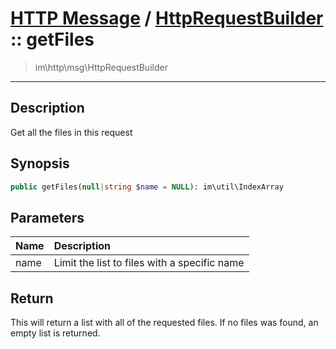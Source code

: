 # [HTTP Message](http.md) / [HttpRequestBuilder](http-HttpRequestBuilder.md) :: getFiles
 > im\http\msg\HttpRequestBuilder
____

## Description
Get all the files in this request

## Synopsis
```php
public getFiles(null|string $name = NULL): im\util\IndexArray
```

## Parameters
| Name | Description |
| :--- | :---------- |
| name | Limit the list to files with a specific name |

## Return
This will return a list with all of the requested files.
If no files was found, an empty list is returned.
